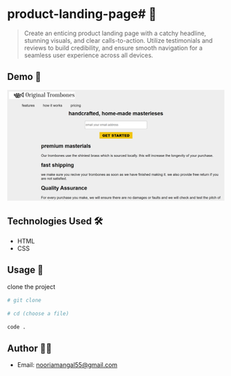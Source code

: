 # product-landing-page# 🚀

> Create an enticing product landing page with a catchy headline, stunning visuals, and clear calls-to-action. Utilize testimonials and reviews to build credibility, and ensure smooth navigation for a seamless user experience across all devices.


## Demo 📸

![screenshort](./image/_C__Users_DELL_Desktop_product-landing-page_index.html%20(3).png)

## Technologies Used 🛠️

- HTML
- CSS

## Usage 🎯

clone the project 

```bash
# git clone
```

```bash
# cd (choose a file)
```

```bash
code .
```

## Author 👩‍💻

- Email: nooriamangal55@gmail.com
